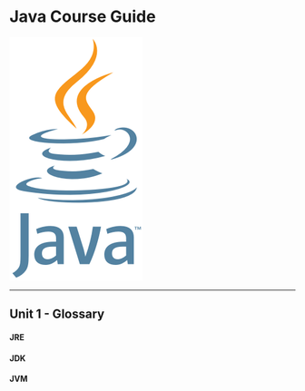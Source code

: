 # Java Course Guide

<a href="https://github.com/Kevin-Lago/Java-Course-Guide">
	<img src="../java_logo.png" />
</a>

---
## Unit 1 - Glossary

#### <a name="JRE"></a>JRE

#### JDK

#### JVM